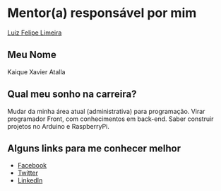 # Mentor(a) responsável por mim

[Luiz Felipe Limeira](/profiles/mentors/profiles/luiz_felipe_limeira.md)

## Meu Nome

Kaique Xavier Atalla

## Qual meu sonho na carreira?

Mudar da minha área atual (administrativa) para programação.
Virar programador Front, com conhecimentos em back-end. Saber construir projetos no Arduino e RaspberryPi.


## Alguns links para me conhecer melhor

- [Facebook](https://pt-br.facebook.com/kaique.xavieratalla)
- [Twitter](@kaique_xavier)
- [LinkedIn](https://www.linkedin.com/in/kaique-atalla-3a1562125/)

